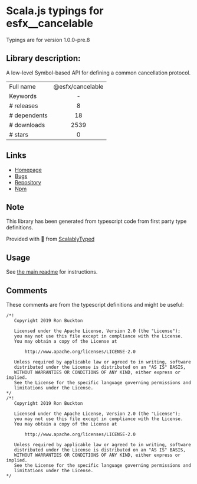 
# Scala.js typings for esfx__cancelable

Typings are for version 1.0.0-pre.8

## Library description:
A low-level Symbol-based API for defining a common cancellation protocol.

|                    |                 |
| ------------------ | :-------------: |
| Full name          | @esfx/cancelable |
| Keywords           | - |
| # releases         | 8 |
| # dependents       | 18 |
| # downloads        | 2539 |
| # stars            | 0 |

## Links
- [Homepage](https://github.com/esfx/esfx#readme)
- [Bugs](https://github.com/esfx/esfx/issues)
- [Repository](https://github.com/esfx/esfx)
- [Npm](https://www.npmjs.com/package/%40esfx%2Fcancelable)
    


## Note
This library has been generated from typescript code from first party type definitions.

Provided with :purple_heart: from [ScalablyTyped](https://github.com/oyvindberg/ScalablyTyped)

## Usage
See [the main readme](../../readme.md) for instructions.

## Comments

These comments are from the typescript definitions and might be useful:
```
/*!
   Copyright 2019 Ron Buckton

   Licensed under the Apache License, Version 2.0 (the "License");
   you may not use this file except in compliance with the License.
   You may obtain a copy of the License at

       http://www.apache.org/licenses/LICENSE-2.0

   Unless required by applicable law or agreed to in writing, software
   distributed under the License is distributed on an "AS IS" BASIS,
   WITHOUT WARRANTIES OR CONDITIONS OF ANY KIND, either express or implied.
   See the License for the specific language governing permissions and
   limitations under the License.
*/
/*!
   Copyright 2019 Ron Buckton

   Licensed under the Apache License, Version 2.0 (the "License");
   you may not use this file except in compliance with the License.
   You may obtain a copy of the License at

       http://www.apache.org/licenses/LICENSE-2.0

   Unless required by applicable law or agreed to in writing, software
   distributed under the License is distributed on an "AS IS" BASIS,
   WITHOUT WARRANTIES OR CONDITIONS OF ANY KIND, either express or implied.
   See the License for the specific language governing permissions and
   limitations under the License.
*/


```

